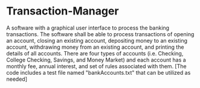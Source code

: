 # Transaction-Manager
A software with a graphical user interface to process the banking transactions. The software shall be able to process transactions of opening an account, closing an existing account, depositing money to an existing account, withdrawing money from an existing account, and printing the details of all accounts. There are four types of accounts (i.e. Checking, College Checking, Savings, and Money Market) and each account has a monthly fee, annual interest, and set of rules associated with them.
[The code includes a test file named "bankAccounts.txt" that can be utilized as needed]
